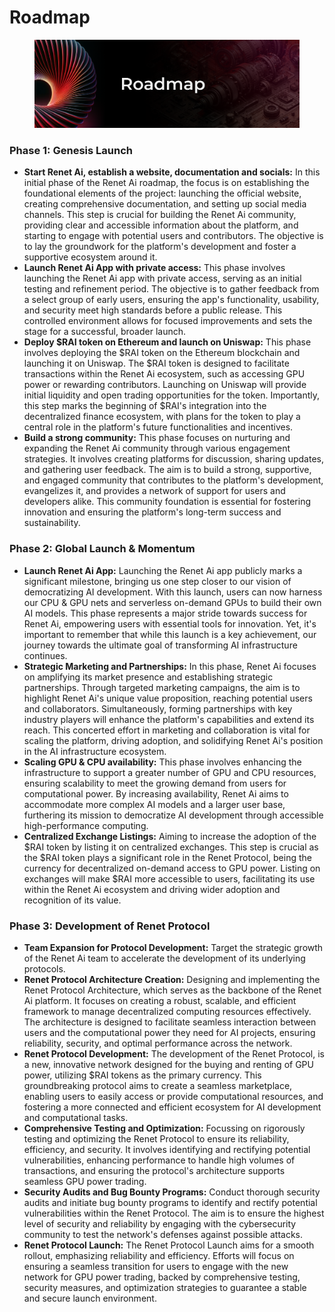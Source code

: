# Roadmap

<figure><img src="../.gitbook/assets/Group 6.png" alt=""><figcaption></figcaption></figure>

### Phase 1: Genesis Launch

* **Start Renet Ai, establish a website, documentation and socials:** In this initial phase of the Renet Ai roadmap, the focus is on establishing the foundational elements of the project: launching the official website, creating comprehensive documentation, and setting up social media channels. This step is crucial for building the Renet Ai community, providing clear and accessible information about the platform, and starting to engage with potential users and contributors. The objective is to lay the groundwork for the platform's development and foster a supportive ecosystem around it.
* **Launch Renet Ai App with private access:** This phase involves launching the Renet Ai app with private access, serving as an initial testing and refinement period. The objective is to gather feedback from a select group of early users, ensuring the app's functionality, usability, and security meet high standards before a public release. This controlled environment allows for focused improvements and sets the stage for a successful, broader launch.
* **Deploy $RAI token on Ethereum and launch on Uniswap:** This phase involves deploying the $RAI token on the Ethereum blockchain and launching it on Uniswap. The $RAI token is designed to facilitate transactions within the Renet Ai ecosystem, such as accessing GPU power or rewarding contributors. Launching on Uniswap will provide initial liquidity and open trading opportunities for the token. Importantly, this step marks the beginning of $RAI's integration into the decentralized finance ecosystem, with plans for the token to play a central role in the platform's future functionalities and incentives.
* **Build a strong community:** This phase focuses on nurturing and expanding the Renet Ai community through various engagement strategies. It involves creating platforms for discussion, sharing updates, and gathering user feedback. The aim is to build a strong, supportive, and engaged community that contributes to the platform's development, evangelizes it, and provides a network of support for users and developers alike. This community foundation is essential for fostering innovation and ensuring the platform's long-term success and sustainability.

### Phase 2: Global Launch & Momentum

* **Launch Renet Ai App:** Launching the Renet Ai app publicly marks a significant milestone, bringing us one step closer to our vision of democratizing AI development. With this launch, users can now harness our CPU & GPU nets and serverless on-demand GPUs to build their own AI models. This phase represents a major stride towards success for Renet Ai, empowering users with essential tools for innovation. Yet, it's important to remember that while this launch is a key achievement, our journey towards the ultimate goal of transforming AI infrastructure continues.
* **Strategic Marketing and Partnerships:** In this phase, Renet Ai focuses on amplifying its market presence and establishing strategic partnerships. Through targeted marketing campaigns, the aim is to highlight Renet Ai's unique value proposition, reaching potential users and collaborators. Simultaneously, forming partnerships with key industry players will enhance the platform's capabilities and extend its reach. This concerted effort in marketing and collaboration is vital for scaling the platform, driving adoption, and solidifying Renet Ai's position in the AI infrastructure ecosystem.
* **Scaling GPU & CPU availability:** This phase involves enhancing the infrastructure to support a greater number of GPU and CPU resources, ensuring scalability to meet the growing demand from users for computational power. By increasing availability, Renet Ai aims to accommodate more complex AI models and a larger user base, furthering its mission to democratize AI development through accessible high-performance computing.
* **Centralized Exchange Listings:** Aiming to increase the adoption of the $RAI token by listing it on centralized exchanges. This step is crucial as the $RAI token plays a significant role in the Renet Protocol, being the currency for decentralized on-demand access to GPU power. Listing on exchanges will make $RAI more accessible to users, facilitating its use within the Renet Ai ecosystem and driving wider adoption and recognition of its value.

### Phase 3: Development of Renet Protocol

* **Team Expansion for Protocol Development:** Target the strategic growth of the Renet Ai team to accelerate the development of its underlying protocols.&#x20;
* **Renet Protocol Architecture Creation:** Designing and implementing the Renet Protocol Architecture, which serves as the backbone of the Renet Ai platform. It focuses on creating a robust, scalable, and efficient framework to manage decentralized computing resources effectively. The architecture is designed to facilitate seamless interaction between users and the computational power they need for AI projects, ensuring reliability, security, and optimal performance across the network.
* **Renet Protocol Development:** The development of the Renet Protocol, is a new, innovative network designed for the buying and renting of GPU power, utilizing $RAI tokens as the primary currency. This groundbreaking protocol aims to create a seamless marketplace, enabling users to easily access or provide computational resources, and fostering a more connected and efficient ecosystem for AI development and computational tasks.
* **Comprehensive Testing and Optimization:** Focussing on rigorously testing and optimizing the Renet Protocol to ensure its reliability, efficiency, and security. It involves identifying and rectifying potential vulnerabilities, enhancing performance to handle high volumes of transactions, and ensuring the protocol's architecture supports seamless GPU power trading.
* **Security Audits and Bug Bounty Programs:** Conduct thorough security audits and initiate bug bounty programs to identify and rectify potential vulnerabilities within the Renet Protocol. The aim is to ensure the highest level of security and reliability by engaging with the cybersecurity community to test the network's defenses against possible attacks.
* **Renet Protocol Launch:** The Renet Protocol Launch aims for a smooth rollout, emphasizing reliability and efficiency. Efforts will focus on ensuring a seamless transition for users to engage with the new network for GPU power trading, backed by comprehensive testing, security measures, and optimization strategies to guarantee a stable and secure launch environment.



